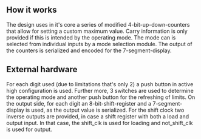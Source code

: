 <!---

This file is used to generate your project datasheet. Please fill in the information below and delete any unused
sections.

You can also include images in this folder and reference them in the markdown. Each image must be less than
512 kb in size, and the combined size of all images must be less than 1 MB.
-->

## How it works

The design uses in it's core a series of modified 4-bit-up-down-counters that allow for setting a custom maximum value. Carry information is only provided if this is intended by the operating mode. The mode can is selected from individual inputs by a mode selection module. The output of the counters is serialized and encoded for the 7-segment-display.

## External hardware

For each digit used (due to limitations that's only 2) a push button in active high configuration is used. Further more, 3 switches are used to determine the operating mode and another push button for the refreshing of limits.
On the output side, for each digit an 8-bit-shift-register and a 7-segment-display is used, as the output value is serialized. For the shift clock two inverse outputs are provided, in case a shift register with both a load and output input. In that case, the shift\_clk is used for loading and not\_shift\_clk is used for output. 
